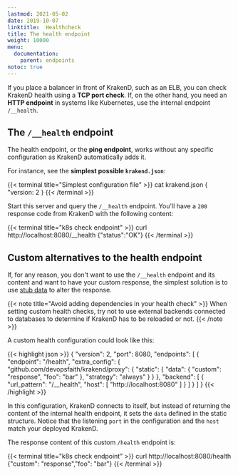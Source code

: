 ```yaml
---
lastmod: 2021-05-02
date: 2019-10-07
linktitle:  Healthcheck
title: The health endpoint
weight: 10000
menu:
  documentation:
    parent: endpoints
notoc: true
---
```


If you place a balancer in front of KrakenD, such as an ELB, you can check KrakenD health using a **TCP port check**. If, on the other hand, you need an **HTTP endpoint** in systems like Kubernetes, use the internal endpoint `/__health`.

## The `/__health` endpoint

The health endpoint, or the **ping endpoint**, works without any specific configuration as KrakenD automatically adds it.

For instance, see the **simplest possible `krakend.json`**:

{{< terminal title="Simplest configuration file" >}}
cat krakend.json
{ "version: 2 }
{{< /terminal >}}

Start this server and query the `/__health` endpoint. You'll have a `200` response code from KrakenD with the following content:

{{< terminal title="k8s check endpoint" >}}
curl http://localhost:8080/__health
{"status":"OK"}
{{< /terminal >}}


## Custom alternatives to the health endpoint
If, for any reason, you don't want to use the `/__health` endpoint and its content and want to have your custom response, the simplest solution is to use  [stub data](/docs/endpoints/static-proxy/) to alter the response.

{{< note title="Avoid adding dependencies in your health check" >}}
When setting custom health checks, try not to use external backends connected to databases to determine if KrakenD has to be reloaded or not.
{{< /note >}}

A custom health configuration could look like this:

{{< highlight json >}}
    {
        "version": 2,
        "port": 8080,
        "endpoints": [
        {
            "endpoint": "/health",
            "extra_config": {
                "github.com/devopsfaith/krakend/proxy": {
                    "static": {
                    "data": {
                        "custom": "response",
                        "foo": "bar"
                    },
                    "strategy": "always"
                    }
                }
            },
            "backend": [
            {
                "url_pattern": "/__health",
                "host": [
                    "http://localhost:8080"
                ]
            }
            ]
        }
        ]
    }
{{< /highlight >}}

In this configuration, KrakenD connects to itself, but instead of returning the content of the internal health endpoint, it sets the `data` defined in the static structure. Notice that the listening `port` in the configuration and the `host` match your deployed KrakenD.

The response content of this custom `/health` endpoint is:

{{< terminal title="k8s check endpoint" >}}
curl http://localhost:8080/health
{"custom": "response","foo": "bar"}
{{< /terminal >}}

